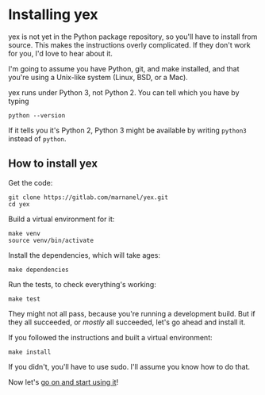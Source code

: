 # Installing yex

yex is not yet in the Python package repository, so you'll have to install
from source. This makes the instructions overly complicated.
If they don't work for you, I'd love to hear about it.

I'm going to assume you have Python, git, and make installed, and
that you're using a Unix-like system (Linux, BSD, or a Mac).

yex runs under Python 3, not Python 2. You can tell which you have
by typing
```
python --version
```

If it tells you it's Python 2, Python 3 might be available by
writing `python3` instead of `python`.

## How to install yex

Get the code:
```
git clone https://gitlab.com/marnanel/yex.git
cd yex
```

Build a virtual environment for it:
```
make venv
source venv/bin/activate
```

Install the dependencies, which will take ages:
```
make dependencies
```

Run the tests, to check everything's working:
```
make test
```

They might not all pass, because you're running a development build.
But if they all succeeded, or *mostly* all succeeded,
let's go ahead and install it.

If you followed the instructions and built a virtual environment:
```
make install
```

If you didn't, you'll have to use sudo. I'll assume you know how to do that.

Now let's [go on and start using it](running.md)!
